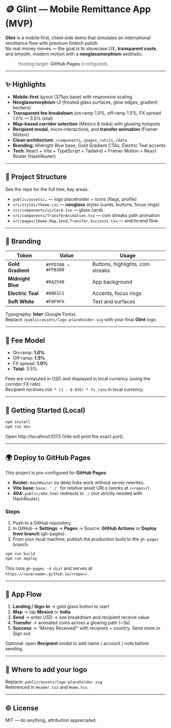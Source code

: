 # 🪙 Glint — Mobile Remittance App (MVP)

**Glint** is a mobile‑first, client‑side demo that simulates an international remittance flow with premium fintech polish.  
No real money moves — the goal is to showcase UX, **transparent costs**, and smooth, modern motion with a **neoglassmorphism** aesthetic.

> Hosting target: **GitHub Pages** (configured).

---

## ✨ Highlights

- **Mobile-first** layout (375px base) with responsive scaling
- **Neoglassmorphism** UI (frosted glass surfaces, glow edges, gradient borders)
- **Transparent fee breakdown** (on‑ramp 1.0%, off‑ramp 1.5%, FX spread 1.0% — 3.5% total)
- **Map-based corridor selection** (Mexico & India) with glowing hotspots
- **Recipient modal**, micro‑interactions, and **transfer animation** (Framer Motion)
- **Clean architecture**: `/components`, `/pages`, `/utils`, `/data`
- **Branding**: Midnight Blue base, Gold Gradient CTAs, Electric Teal accents
- **Tech**: React + Vite + TypeScript + Tailwind + Framer Motion + React Router (HashRouter)

---

## 🧱 Project Structure

See the repo for the full tree; key areas:

- `public/assets/…` — logo placeholder + icons (flags, profile)
- `src/styles/theme.css` — **neoglass** styles (cards, buttons, focus rings)
- `src/components/ui/Card.tsx` — glass cards
- `src/components/TransferAnimation.tsx` — coin streaks path animation
- `src/pages/{Home,Map,Send,Transfer,Success}.tsx` — end‑to‑end flow

---

## 🎨 Branding

| Token | Value | Usage |
|------|-------|------|
| **Gold Gradient** | `#FFD700 → #FFB300` | Buttons, highlights, coin streaks |
| **Midnight Blue** | `#0A2540` | App background |
| **Electric Teal** | `#00D1C1` | Accents, focus rings |
| **Soft White** | `#F8F9FA` | Text and surfaces |

Typography: **Inter** (Google Fonts).  
Replace `/public/assets/logo-placeholder.svg` with your final **Glint** logo.

---

## 🧮 Fee Model

- On‑ramp: **1.0%**
- Off‑ramp: **1.5%**
- FX spread: **1.0%**
- **Total**: 3.5%

Fees are computed in USD and displayed in local currency (using the corridor FX rate).  
Recipient receives `USD * (1 - 0.035) * fx_rate` in local currency.

---

## 🚀 Getting Started (Local)

```bash
npm install
npm run dev
```

Open http://localhost:5173 (Vite will print the exact port).

---

## 🌍 Deploy to GitHub Pages

This project is pre-configured for **GitHub Pages**:

- **Router:** `HashRouter` so deep links work without server rewrites.
- **Vite base:** `base: './'` for relative asset URLs (works at `/<repo>/`).
- **404:** `public/404.html` redirects to `./` (not strictly needed with HashRouter).

### Steps
1. Push to a GitHub repository.
2. In GitHub → **Settings** → **Pages** → Source: **GitHub Actions** or **Deploy from branch** (gh-pages).
3. From your local machine, publish the production build to the `gh-pages` branch:

```bash
npm run build
npm run deploy
```

This runs `gh-pages -d dist` and serves at `https://<username>.github.io/<repo>/`.

---

## 🧭 App Flow

1. **Landing / Sign‑In** → gold glass button to start
2. **Map** → tap **Mexico** or **India**
3. **Send** → enter USD → see breakdown and recipient receive value
4. **Transfer** → animated coins across a glowing path (~3s)
5. **Success** → “Money Received!” with recipient + country. Send more or Sign out.

Optional: open **Recipient** modal to add name / account / note before sending.

---

## 📁 Where to add your logo

Replace: `public/assets/logo-placeholder.svg`  
Referenced in `Header.tsx` and `Home.tsx`.

---

## © License

MIT — do anything, attribution appreciated.
